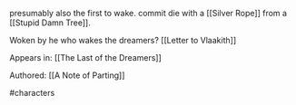 presumably also the first to wake.
commit die with a [[Silver Rope]] from a [[Stupid Damn Tree]].

Woken by he who wakes the dreamers?
[[Letter to Vlaakith]]

Appears in:
[[The Last of the Dreamers]]

Authored:
[[A Note of Parting]]

#characters